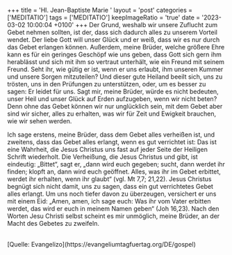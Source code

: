 +++
title = 'Hl. Jean-Baptiste Marie '
layout = 'post'
categories = ['MEDITATIO']
tags = ['MEDITATIO']
keepImageRatio = 'true'
date = '2023-03-02 10:00:04 +0100'
+++
Der Grund, weshalb wir unsere Zuflucht zum Gebet nehmen sollten, ist der, dass sich dadurch alles zu unserem Vorteil wendet. Der liebe Gott will unser Glück und er weiß, dass wir es nur durch das Gebet erlangen können.<!--more--> Außerdem, meine Brüder, welche größere Ehre kann es für ein geringes Geschöpf wie uns geben, dass Gott sich gern ihm herablässt und sich mit ihm so vertraut unterhält, wie ein Freund mit seinem Freund. Seht ihr, wie gütig er ist, wenn er uns erlaubt, ihm unseren Kummer und unsere Sorgen mitzuteilen? Und dieser gute Heiland beeilt sich, uns zu trösten, uns in den Prüfungen zu unterstützen, oder, um es besser zu sagen: Er leidet für uns. Sagt mir, meine Brüder, würde es nicht bedeuten, unser Heil und unser Glück auf Erden aufzugeben, wenn wir nicht beten? Denn ohne das Gebet können wir nur unglücklich sein, mit dem Gebet aber sind wir sicher, alles zu erhalten, was wir für Zeit und Ewigkeit brauchen, wie wir sehen werden.

Ich sage erstens, meine Brüder, dass dem Gebet alles verheißen ist, und zweitens, dass das Gebet alles erlangt, wenn es gut verrichtet ist: Das ist eine Wahrheit, die Jesus Christus uns fast auf jeder Seite der Heiligen Schrift wiederholt. Die Verheißung, die Jesus Christus und gibt, ist eindeutig: „Bittet“, sagt er, „dann wird euch gegeben; sucht, dann werdet ihr finden; klopft an, dann wird euch geöffnet. Alles, was ihr im Gebet erbittet, werdet ihr erhalten, wenn ihr glaubt“ (vgl. Mt 7,7; 21,22). Jesus Christus begnügt sich nicht damit, uns zu sagen, dass ein gut verrichtetes Gebet alles erlangt. Um uns noch tiefer davon zu überzeugen, versichert er uns mit einem Eid: „Amen, amen, ich sage euch: Was ihr vom Vater erbitten werdet, das wird er euch in meinem Namen geben“ (Joh 16,23). Nach den Worten Jesu Christi selbst scheint es mir unmöglich, meine Brüder, an der Macht des Gebetes zu zweifeln.


<br>
[Quelle: Evangelizo](https://evangeliumtagfuertag.org/DE/gospel)
